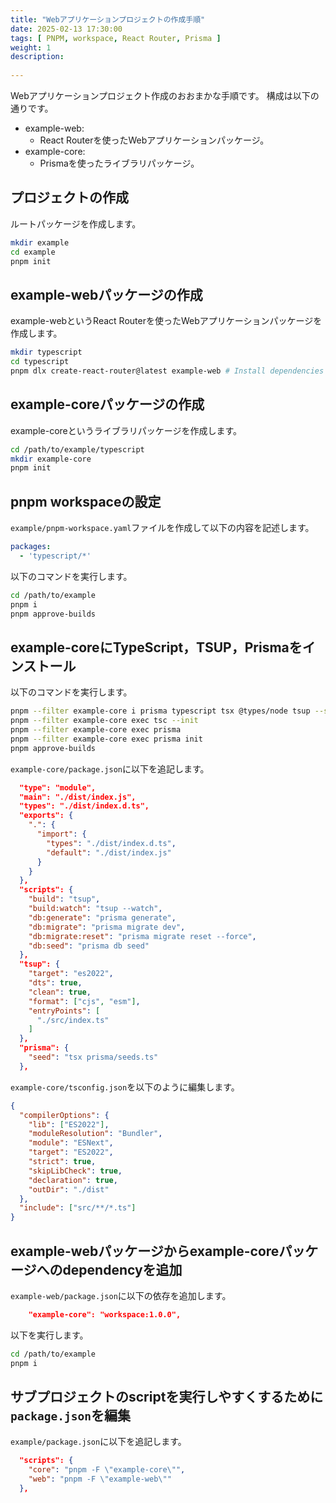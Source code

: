 ```yaml
---
title: "Webアプリケーションプロジェクトの作成手順"
date: 2025-02-13 17:30:00
tags: [ PNPM, workspace, React Router, Prisma ]
weight: 1
description:
  
---
```


Webアプリケーションプロジェクト作成のおおまかな手順です。
構成は以下の通りです。

  - example-web:
    - React Routerを使ったWebアプリケーションパッケージ。
  - example-core:
    - Prismaを使ったライブラリパッケージ。

## プロジェクトの作成

ルートパッケージを作成します。

``` bash
mkdir example
cd example
pnpm init
```

## example-webパッケージの作成

example-webというReact Routerを使ったWebアプリケーションパッケージを作成します。

``` bash
mkdir typescript
cd typescript
pnpm dlx create-react-router@latest example-web # Install dependencies with pnpm?はnoを選択
```

## example-coreパッケージの作成

example-coreというライブラリパッケージを作成します。

``` bash
cd /path/to/example/typescript
mkdir example-core
pnpm init
```

## pnpm workspaceの設定

`example/pnpm-workspace.yaml`ファイルを作成して以下の内容を記述します。

``` yaml  
packages:
  - 'typescript/*'
```

以下のコマンドを実行します。

``` bash
cd /path/to/example
pnpm i
pnpm approve-builds
```

## example-coreにTypeScript，TSUP，Prismaをインストール

以下のコマンドを実行します。

``` bash
pnpm --filter example-core i prisma typescript tsx @types/node tsup --save-dev
pnpm --filter example-core exec tsc --init
pnpm --filter example-core exec prisma
pnpm --filter example-core exec prisma init
pnpm approve-builds
```

`example-core/package.json`に以下を追記します。

``` json
  "type": "module",
  "main": "./dist/index.js",
  "types": "./dist/index.d.ts",
  "exports": {
    ".": {
      "import": {
        "types": "./dist/index.d.ts",
        "default": "./dist/index.js"
      }
    }
  },
  "scripts": {
    "build": "tsup",
    "build:watch": "tsup --watch",
    "db:generate": "prisma generate",
    "db:migrate": "prisma migrate dev",
    "db:migrate:reset": "prisma migrate reset --force",
    "db:seed": "prisma db seed"
  },
  "tsup": {
    "target": "es2022",
    "dts": true,
    "clean": true,
    "format": ["cjs", "esm"],
    "entryPoints": [
      "./src/index.ts"
    ]
  },
  "prisma": {
    "seed": "tsx prisma/seeds.ts"
  },
```

`example-core/tsconfig.json`を以下のように編集します。

``` json
{
  "compilerOptions": {
    "lib": ["ES2022"],
    "moduleResolution": "Bundler",
    "module": "ESNext",
    "target": "ES2022",
    "strict": true,
    "skipLibCheck": true,
    "declaration": true,
    "outDir": "./dist"
  },
  "include": ["src/**/*.ts"]
}
```

## example-webパッケージからexample-coreパッケージへのdependencyを追加

`example-web/package.json`に以下の依存を追加します。

``` json
    "example-core": "workspace:1.0.0",
```

以下を実行します。

``` bash
cd /path/to/example
pnpm i
```

## サブプロジェクトのscriptを実行しやすくするために`package.json`を編集

`example/package.json`に以下を追記します。

``` json
  "scripts": {
    "core": "pnpm -F \"example-core\"",
    "web": "pnpm -F \"example-web\""
  },
```
